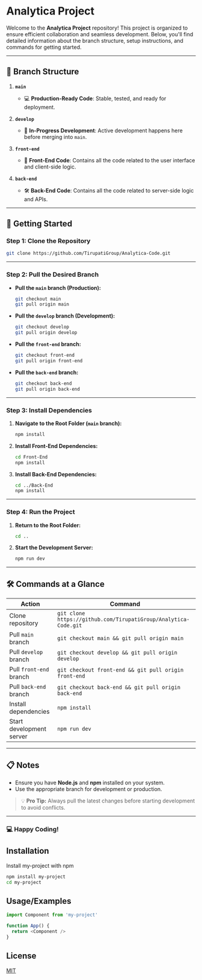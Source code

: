 # Analytica Project

Welcome to the **Analytica Project** repository! This project is organized to ensure efficient collaboration and seamless development. Below, you'll find detailed information about the branch structure, setup instructions, and commands for getting started.

---

## 🌟 Branch Structure

1. **`main`**  
   - 💻 **Production-Ready Code**: Stable, tested, and ready for deployment.

2. **`develop`**  
   - 🔧 **In-Progress Development**: Active development happens here before merging into `main`.

3. **`front-end`**  
   - 🎨 **Front-End Code**: Contains all the code related to the user interface and client-side logic.

4. **`back-end`**  
   - 🛠️ **Back-End Code**: Contains all the code related to server-side logic and APIs.

---

## 🚀 Getting Started

### **Step 1: Clone the Repository**
```bash
git clone https://github.com/TirupatiGroup/Analytica-Code.git
```

---

### **Step 2: Pull the Desired Branch**
- **Pull the `main` branch (Production):**
  ```bash
  git checkout main
  git pull origin main
  ```

- **Pull the `develop` branch (Development):**
  ```bash
  git checkout develop
  git pull origin develop
  ```

- **Pull the `front-end` branch:**
  ```bash
  git checkout front-end
  git pull origin front-end
  ```

- **Pull the `back-end` branch:**
  ```bash
  git checkout back-end
  git pull origin back-end
  ```

---

### **Step 3: Install Dependencies**

1. **Navigate to the Root Folder (`main` branch):**
   ```bash
   npm install
   ```

2. **Install Front-End Dependencies:**
   ```bash
   cd Front-End
   npm install
   ```

3. **Install Back-End Dependencies:**
   ```bash
   cd ../Back-End
   npm install
   ```

---

### **Step 4: Run the Project**

1. **Return to the Root Folder:**
   ```bash
   cd ..
   ```

2. **Start the Development Server:**
   ```bash
   npm run dev
   ```

---

## 🛠️ Commands at a Glance

| **Action**               | **Command**                                  |
|--------------------------|----------------------------------------------|
| Clone repository         | `git clone https://github.com/TirupatiGroup/Analytica-Code.git` |
| Pull `main` branch       | `git checkout main && git pull origin main` |
| Pull `develop` branch    | `git checkout develop && git pull origin develop` |
| Pull `front-end` branch  | `git checkout front-end && git pull origin front-end` |
| Pull `back-end` branch   | `git checkout back-end && git pull origin back-end` |
| Install dependencies     | `npm install`                               |
| Start development server | `npm run dev`                               |

---

## 📋 Notes

- Ensure you have **Node.js** and **npm** installed on your system.
- Use the appropriate branch for development or production.

> 💡 **Pro Tip:** Always pull the latest changes before starting development to avoid conflicts.

---

### 💻 Happy Coding!



## Installation

Install my-project with npm

```bash
npm install my-project
cd my-project
```

## Usage/Examples

```javascript
import Component from 'my-project'

function App() {
  return <Component />
}
```

## License

[MIT](https://choosealicense.com/licenses/mit/)